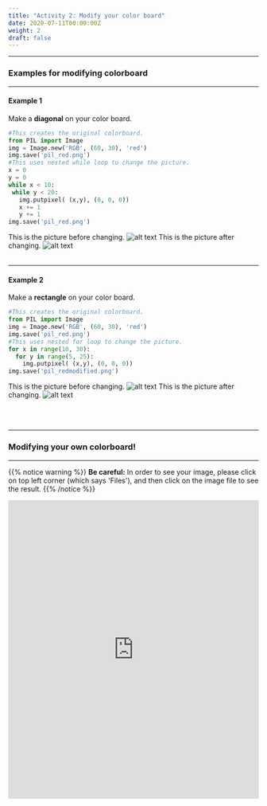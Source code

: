 ```yaml
---
title: "Activity 2: Modify your color board"
date: 2020-07-11T00:00:00Z
weight: 2
draft: false
---
```


<hr/>

### Examples for modifying colorboard
<hr/>

#### Example 1
Make a <b>diagonal</b> on your color board.
```python
#This creates the original colorboard.
from PIL import Image
img = Image.new('RGB', (60, 30), 'red')
img.save('pil_red.png')
#This uses nested while loop to change the picture.
x = 0
y = 0
while x < 10:
 while y < 20:
   img.putpixel( (x,y), (0, 0, 0))
   x += 1
   y += 1
img.save('pil_red.png')
```
This is the picture before changing.
![alt text](../../media/whileloopbefore.png "image showing while loop first example")
This is the picture after changing.
![alt text](../../media/whileloopafter.png "image showing while loop first example")
<br/><br/>
<hr/>

#### Example 2
Make a <b>rectangle</b> on your color board.

```python
#This creates the original colorboard.
from PIL import Image
img = Image.new('RGB', (60, 30), 'red')
img.save('pil_red.png')
#This uses nested for loop to change the picture.
for x in range(10, 30):
  for y in range(5, 25):
    img.putpixel( (x,y), (0, 0, 0))
img.save('pil_redmodified.png')
```
This is the picture before changing.
![alt text](../../media/whileloopbefore.png "image showing for loop first example")
This is the picture after changing.
![alt text](../../media/forloopafter.png "image showing for loop first example")

<br/><br/>

<hr/>

### Modifying your own colorboard!

<hr/>

{{% notice warning %}}
**Be careful:** In order to see your image, please click on top left corner (which says 'Files'), and then click on the image file to see the result.
{{% /notice %}}

<iframe height="600px" width="100%" src="https://repl.it/@nuevofoundation/Python-Pixel-Activity2?lite=true" scrolling="no" frameborder="no" allowtransparency="true" allowfullscreen="true" sandbox="allow-forms allow-pointer-lock allow-popups allow-same-origin allow-scripts allow-modals"></iframe>
